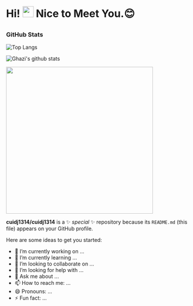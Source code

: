 
# Hi! <img src="https://media.giphy.com/media/hvRJCLFzcasrR4ia7z/giphy.gif" width="30px"> Nice to Meet You.:blush:

## <h3 align="left">GitHub Stats</h3>

![Top Langs](https://github-readme-stats.vercel.app/api/top-langs/?username=cuidj1314&layout=compact&theme=dark&hide_border=true)

![Ghazi's github stats](https://github-readme-stats.vercel.app/api?username=cuidj1314&show_icons=true&hide_border=true&theme=dark)

<img src = "https://github-readme-streak-stats.herokuapp.com?user=pr2tik1&theme=dark&hide_border=true" width = 400>

**cuidj1314/cuidj1314** is a ✨ _special_ ✨ repository because its `README.md` (this file) appears on your GitHub profile.

Here are some ideas to get you started:

- 🔭 I’m currently working on ...
- 🌱 I’m currently learning ...
- 👯 I’m looking to collaborate on ...
- 🤔 I’m looking for help with ...
- 💬 Ask me about ...
- 📫 How to reach me: ...
- 😄 Pronouns: ...
- ⚡ Fun fact: ...
